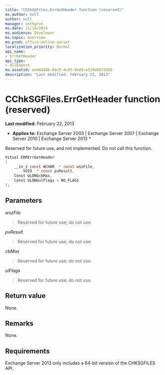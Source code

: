 ```yaml
---
title: "CChkSGFiles.ErrGetHeader function (reserved)"
ms.author: null
author: null
manager: sethgros
ms.date: 11/16/2014
ms.audience: Developer
ms.topic: overview
ms.prod: office-online-server
localization_priority: Normal
api_name:
- ErrGetHeader
api_type:
- dllExport
ms.assetid: eed4d88b-8ac5-4c03-9ed9-e529e6072450
description: "Last modified: February 22, 2013"
---
```


# CChkSGFiles.ErrGetHeader function (reserved)

 **Last modified:** February 22, 2013 
  
 * **Applies to:** Exchange Server 2003 | Exchange Server 2007 | Exchange Server 2010 | Exchange Server 2013 * 
  
Reserved for future use, and not implemented. Do not call this function. 
  
```cs
Vitual ERRErrGetHeader  
(
    __in_z const WCHAR  * const wszFile,
        VOID  * const pvResult,
    Const ULONGcbMax,
    Const ULONGulFlags = NO_FLAGS
);

```

## Parameters

 *wszFile* 
  
> Reserved for future use; do not use.
    
 *pvResult* 
  
> Reserved for future use; do not use.
    
 *cbMax* 
  
> Reserved for future use; do not use.
    
 *ulFlags* 
  
> Reserved for future use; do not use.
    
## Return value

None.
  
## Remarks

None.
  
## Requirements

Exchange Server 2013 only includes a 64-bit version of the CHKSGFILES API.
  

